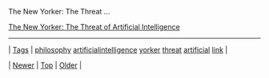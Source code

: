 <!--
title: The New Yorker
date: 2020-06-28T15:27:00.184Z
tags: philosophy, artificialintelligence, yorker, threat, artificial, link
-->


The New Yorker: The Threat ...

[The New Yorker: The Threat of Artificial Intelligence](http://newyorker.tumblr.com/post/65022337206/the-threat-of-artificial-intelligence)

<!--BOTTOM-POST-NAVIGATION-->
---

| [Tags](tags.md) | [philosophy](tag-philosophy.md) [artificialintelligence](tag-artificialintelligence.md) [yorker](tag-yorker.md) [threat](tag-threat.md) [artificial](tag-artificial.md) [link](tag-link.md) |

| [Newer](65329895574.md) | [Top](index.md) | [Older](65417241996.md) |